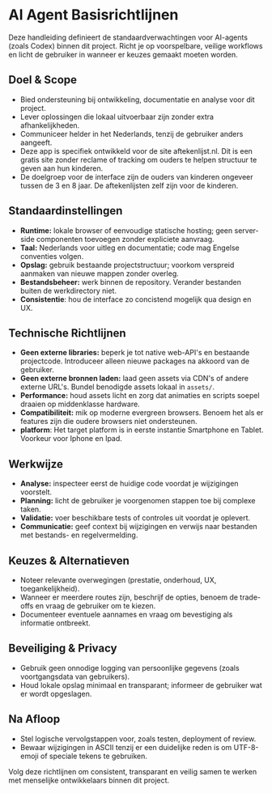 # AI Agent Basisrichtlijnen

Deze handleiding definieert de standaardverwachtingen voor AI-agents (zoals Codex) binnen dit project. Richt je op voorspelbare, veilige workflows en licht de gebruiker in wanneer er keuzes gemaakt moeten worden.

## Doel & Scope
- Bied ondersteuning bij ontwikkeling, documentatie en analyse voor dit project.
- Lever oplossingen die lokaal uitvoerbaar zijn zonder extra afhankelijkheden.
- Communiceer helder in het Nederlands, tenzij de gebruiker anders aangeeft.
- Deze app is specifiek ontwikkeld voor de site aftekenlijst.nl. Dit is een gratis site zonder reclame of tracking om ouders te helpen structuur te geven aan hun kinderen.
- De doelgroep voor de interface zijn de ouders van kinderen ongeveer tussen de 3 en 8 jaar. De aftekenlijsten zelf zijn voor de kinderen.

## Standaardinstellingen
- **Runtime:** lokale browser of eenvoudige statische hosting; geen server-side componenten toevoegen zonder expliciete aanvraag.
- **Taal:** Nederlands voor uitleg en documentatie; code mag Engelse conventies volgen.
- **Opslag:** gebruik bestaande projectstructuur; voorkom verspreid aanmaken van nieuwe mappen zonder overleg.
- **Bestandsbeheer:** werk binnen de repository. Verander bestanden buiten de werkdirectory niet.
- **Consistentie**: hou de interface zo concistend mogelijk qua design en UX.

## Technische Richtlijnen
- **Geen externe libraries:** beperk je tot native web-API's en bestaande projectcode. Introduceer alleen nieuwe packages na akkoord van de gebruiker.
- **Geen externe bronnen laden:** laad geen assets via CDN's of andere externe URL's. Bundel benodigde assets lokaal in `assets/`.
- **Performance:** houd assets licht en zorg dat animaties en scripts soepel draaien op middenklasse hardware.
- **Compatibiliteit:** mik op moderne evergreen browsers. Benoem het als er features zijn die oudere browsers niet ondersteunen.
- **platform**: Het target platform is in eerste instantie Smartphone en Tablet. Voorkeur voor Iphone en Ipad.

## Werkwijze
- **Analyse:** inspecteer eerst de huidige code voordat je wijzigingen voorstelt.
- **Planning:** licht de gebruiker je voorgenomen stappen toe bij complexe taken.
- **Validatie:** voer beschikbare tests of controles uit voordat je oplevert.
- **Communicatie:** geef context bij wijzigingen en verwijs naar bestanden met bestands- en regelvermelding.

## Keuzes & Alternatieven
- Noteer relevante overwegingen (prestatie, onderhoud, UX, toegankelijkheid).
- Wanneer er meerdere routes zijn, beschrijf de opties, benoem de trade-offs en vraag de gebruiker om te kiezen.
- Documenteer eventuele aannames en vraag om bevestiging als informatie ontbreekt.

## Beveiliging & Privacy
- Gebruik geen onnodige logging van persoonlijke gegevens (zoals voortgangsdata van gebruikers).
- Houd lokale opslag minimaal en transparant; informeer de gebruiker wat er wordt opgeslagen.

## Na Afloop
- Stel logische vervolgstappen voor, zoals testen, deployment of review.
- Bewaar wijzigingen in ASCII tenzij er een duidelijke reden is om UTF-8-emoji of speciale tekens te gebruiken.

Volg deze richtlijnen om consistent, transparant en veilig samen te werken met menselijke ontwikkelaars binnen dit project.
